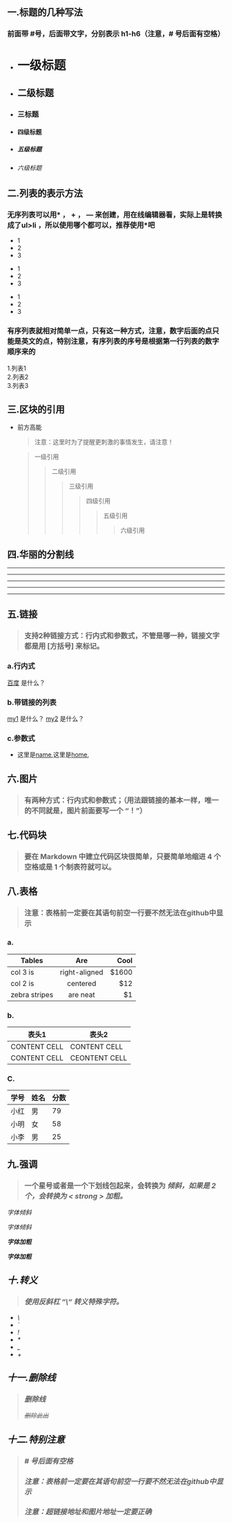 ## 一.标题的几种写法
### 前面带 #号，后面带文字，分别表示 h1-h6（注意，# 号后面有空格）


*  #  一级标题
*  ##  二级标题
*  ###  三标题
*  ####  四级标题
*  #####  五级标题
*  ######  六级标题

## 二.列表的表示方法
### 无序列表可以用* ， + ， — 来创建，用在线编辑器看，实际上是转换成了ul>li ，所以使用哪个都可以，推荐使用*吧

* 1
* 2
* 3
+ 1
+ 2
+ 3
- 1
- 2
- 3

### 有序列表就相对简单一点，只有这一种方式，注意，数字后面的点只能是英文的点，特别注意，有序列表的序号是根据第一行列表的数字顺序来的

1.列表1   
2.列表2   
3.列表3

## 三.区块的引用

* 前方高能
	> 注意：这里时为了提醒更刺激的事情发生，请注意！

	> 一级引用
	>> 二级引用
	>>> 三级引用
	>>>> 四级引用
	>>>>> 五级引用
	>>>>>> 六级引用

## 四.华丽的分割线

***
******
---
- - -
* * *


## 五.链接
> ### 支持2种链接方式：行内式和参数式，不管是哪一种，链接文字都是用 [方括号] 来标记。

### a.行内式
[百度](https://www.baidu.com/name) 是什么？
### b.带链接的列表
[my1](https://www.baidu.com/name) 是什么？
[my2](https://www.baidu.com/name) 是什么？

### c.参数式

[name]: https://www.baidu.com/name"名称"
[home]: https://www.baidu.com/name"首页"

* 这里是[name],这里是[home],


## 六.图片
> ### 有两种方式：行内式和参数式；（用法跟链接的基本一样，唯一的不同就是，图片前面要写一个 “！”）


## 七.代码块

> ### 要在 Markdown 中建立代码区块很简单，只要简单地缩进 4 个空格或是 1 个制表符就可以。


## 八.表格
>### 注意：表格前一定要在其语句前空一行要不然无法在github中显示

### a.

|Tables| Are| Cool|
|-------------|:-------------:|-----:|
|col 3 is| right-aligned | $1600 |
| col 2 is      | centered      |  $12 |
| zebra stripes | are neat      |    $1 |

### b.

表头1|表头2
---------|----------
CONTENT CELL|CONTENT CELL
CONTENT CELL |CEONTENT CELL

### C.

学号|姓名|分数
-|-|-
小红|男|79
小明|女|58
小李|男|25


## 九.强调
>### 一个星号或者是一个下划线包起来，会转换为 <em> 倾斜，如果是 2 个，会转换为 < strong > 加粗。

*字体倾斜*

_字体倾斜_

**字体加粗**

__字体加粗__

## 十.转义
> ### 使用反斜杠 “\“ 转义特殊字符。
* \\
* \` 
* \!
* \*
* \_
* \+


## 十一.删除线
> ### 删除线
> <del>删除此出</del>

## 十二.特别注意
> ### # 号后面有空格
> ### 注意：表格前一定要在其语句前空一行要不然无法在github中显示
> ### 注意：超链接地址和图片地址一定要正确

